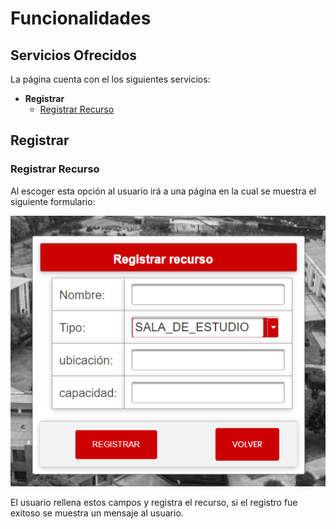 # Funcionalidades

## Servicios Ofrecidos

La página cuenta con el los siguientes servicios:
+ **Registrar**
   + [Registrar Recurso](#registrar-recurso)

## Registrar

### Registrar Recurso

Al escoger esta opción al usuario irá a una página en la cual se muestra el siguiente formulario:

![](/resources/md/regis.png)

El usuario rellena estos campos y registra el recurso, si el registro fue exitoso se muestra un mensaje al usuario.
